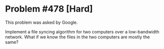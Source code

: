 # Problem #478 [Hard]

This problem was asked by Google.

Implement a file syncing algorithm for two computers over a low-bandwidth network. What if we know the files in the two computers are mostly the same?